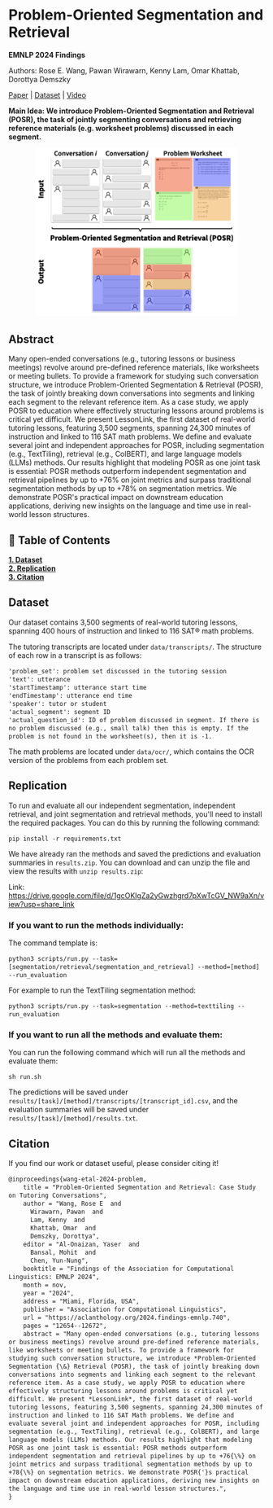 # Problem-Oriented Segmentation and Retrieval

**EMNLP 2024 Findings**

Authors: Rose E. Wang, Pawan Wirawarn, Kenny Lam, Omar Khattab, Dorottya Demszky

[Paper](https://aclanthology.org/2024.findings-emnlp.740/) | [Dataset](#dataset) | [Video](https://www.youtube.com/watch?v=7brgJyDYvio)

**Main Idea: We introduce Problem-Oriented Segmentation and Retrieval (POSR), the task of jointly segmenting conversations and retrieving reference materials (e.g. worksheet problems) discussed in each segment.**

<center>
    <img src="assets/main.png" width="400">
</center>


## Abstract 
Many open-ended conversations (e.g., tutoring lessons or business meetings) revolve around pre-defined reference materials, like worksheets or meeting bullets. To provide a framework for studying such conversation structure, we introduce Problem-Oriented Segmentation & Retrieval (POSR), the task of jointly breaking down conversations into segments and linking each segment to the relevant reference item. As a case study, we apply POSR to education where effectively structuring lessons around problems is critical yet difficult. We present LessonLink, the first dataset of real-world tutoring lessons, featuring 3,500 segments, spanning 24,300 minutes of instruction and linked to 116 SAT math problems. We define and evaluate several joint and independent approaches for POSR, including segmentation (e.g., TextTiling), retrieval (e.g., ColBERT), and large language models (LLMs) methods. Our results highlight that modeling POSR as one joint task is essential: POSR methods outperform independent segmentation and retrieval pipelines by up to +76% on joint metrics and surpass traditional segmentation methods by up to +78% on segmentation metrics. We demonstrate POSR's practical impact on downstream education applications, deriving new insights on the language and time use in real-world lesson structures.

## 📖 Table of Contents 
[**1. Dataset**](#dataset)  
[**2. Replication**](#replication)  
[**3. Citation**](#citation)


## Dataset 

Our dataset contains 3,500 segments of real-world tutoring lessons, spanning 400 hours of instruction and linked to 116 SAT® math problems. 

The tutoring transcripts are located under `data/transcripts/`. The structure of each row in a transcript is as follows:

```
'problem_set': problem set discussed in the tutoring session
'text': utterance
'startTimestamp': utterance start time
'endTimestamp': utterance end time
'speaker': tutor or student
'actual_segment': segment ID
'actual_question_id': ID of problem discussed in segment. If there is no problem discussed (e.g., small talk) then this is empty. If the problem is not found in the worksheet(s), then it is -1.
```

The math problems are located under `data/ocr/`, which contains the OCR version of the problems from each problem set.

## Replication

To run and evaluate all our independent segmentation, independent retrieval, and joint segmentation and retrieval methods, you'll need to install the required packages. You can do this by running the following command:

```
pip install -r requirements.txt
```

We have already ran the methods and saved the predictions and evaluation summaries in `results.zip`. You can download and can unzip the file and view the results with `unzip results.zip`: 

Link: https://drive.google.com/file/d/1gcOKIgZa2yGwzhgrd7pXwTcGV_NW9aXn/view?usp=share_link

### If you want to run the methods individually:

The command template is: 

```
python3 scripts/run.py --task=[segmentation/retrieval/segmentation_and_retrieval] --method=[method] --run_evaluation
```

For example to run the TextTiling segmentation method:

```
python3 scripts/run.py --task=segmentation --method=texttiling --run_evaluation
```

### If you want to run all the methods and evaluate them:

You can run the following command which will run all the methods and evaluate them:

```
sh run.sh
```

The predictions will be saved under `results/[task]/[method]/transcripts/[transcript_id].csv`, and the evaluation summaries will be saved under `results/[task]/[method]/results.txt`. 


## Citation

If you find our work or dataset useful, please consider citing it!

```
@inproceedings{wang-etal-2024-problem,
    title = "Problem-Oriented Segmentation and Retrieval: Case Study on Tutoring Conversations",
    author = "Wang, Rose E  and
      Wirawarn, Pawan  and
      Lam, Kenny  and
      Khattab, Omar  and
      Demszky, Dorottya",
    editor = "Al-Onaizan, Yaser  and
      Bansal, Mohit  and
      Chen, Yun-Nung",
    booktitle = "Findings of the Association for Computational Linguistics: EMNLP 2024",
    month = nov,
    year = "2024",
    address = "Miami, Florida, USA",
    publisher = "Association for Computational Linguistics",
    url = "https://aclanthology.org/2024.findings-emnlp.740",
    pages = "12654--12672",
    abstract = "Many open-ended conversations (e.g., tutoring lessons or business meetings) revolve around pre-defined reference materials, like worksheets or meeting bullets. To provide a framework for studying such conversation structure, we introduce *Problem-Oriented Segmentation {\&} Retrieval (POSR), the task of jointly breaking down conversations into segments and linking each segment to the relevant reference item. As a case study, we apply POSR to education where effectively structuring lessons around problems is critical yet difficult. We present *LessonLink*, the first dataset of real-world tutoring lessons, featuring 3,500 segments, spanning 24,300 minutes of instruction and linked to 116 SAT Math problems. We define and evaluate several joint and independent approaches for POSR, including segmentation (e.g., TextTiling), retrieval (e.g., ColBERT), and large language models (LLMs) methods. Our results highlight that modeling POSR as one joint task is essential: POSR methods outperform independent segmentation and retrieval pipelines by up to +76{\%} on joint metrics and surpass traditional segmentation methods by up to +78{\%} on segmentation metrics. We demonstrate POSR{'}s practical impact on downstream education applications, deriving new insights on the language and time use in real-world lesson structures.",
}
```

